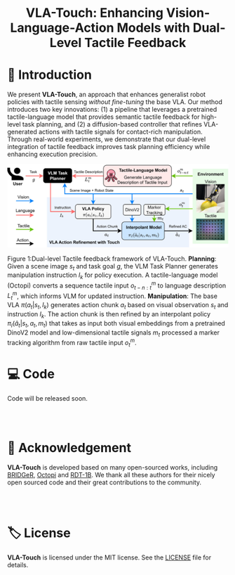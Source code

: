 <p align="center">
  <h1 align="center">VLA-Touch: Enhancing Vision-Language-Action Models with Dual-Level Tactile Feedback</h1>
</p>


<!-- [![pytorch](https://img.shields.io/badge/Python-PyTorch-orange.svg)](https://www.pytorch.org)
[![License](https://img.shields.io/badge/License-MIT-green.svg)](https://github.com/jxbi1010/KOAP/blob/master/LICENSE)
[![arXiv](https://img.shields.io/badge/ArXiv-2410.07584-b31b1b.svg)](https://arxiv.org/abs/2410.07584)
[![ICRA 2025](https://img.shields.io/badge/ICRA%202025-Accepted-purple.svg)](https://icra2025.org) -->

<!-- This repo will release the code implementation for VLA-Touch:

<p align="center">&nbsp;<table><tr><td>
    <p align="center">
    <strong>
        <a href="https://arxiv.org/abs/2410.07584">
            VLA-Touch: Enhancing Vision-Language-Action Models with Dual-Level Tactile Feedback
        </a><br/>
    </strong>
    Jianxin Bi <sup>1</sup>, Kevin Ma <sup>1</sup>, Ce Hao <sup>1</sup>, Mike Zheng Shou <sup>1</sup>, Harold Soh <sup>1,2</sup><br>
    <sup>1</sup><em>Department of Computer Science, National University of Singapore</em><br>
    <sup>2</sup><em>Smart System Institute, NUS</em>
</td></tr></table>&nbsp; -->


# 🧾 Introduction


We present **VLA-Touch**, an approach that enhances generalist robot policies with tactile sensing *without fine-tuning* the base VLA. Our method introduces two key innovations: (1) a pipeline that leverages a pretrained tactile-language model that provides semantic tactile feedback for high-level task planning, and (2) a diffusion-based controller that refines VLA-generated actions with tactile signals for contact-rich manipulation. Through real-world experiments, we demonstrate that our dual-level integration of tactile feedback improves task planning efficiency while enhancing execution precision. 

<!-- <div align="center">
  <img src="assets/teaser.jpg" alt="VLA-Touch Framework" width="700">
</div>


Figure 1: Overview of VLA-Touch. <b>Left:</b> Tactile-Assisted Task Planning—The VLM task planner actively acquires tactile feedback; Octopi interprets contacted objects and generates linguistic tactile descriptions to inform subsequent plans. <b>Right:</b> Tactile-Enhanced Manipulation—The Interpolant Model refines VLA-generated actions using tactile signals, enabling improved contact-rich interactions (e.g., more consistent contact with the mango surface during peeling). -->



<div align="center">
  <img src="assets/framework.jpg" alt="VLA-Touch Framework" width="700">
</div>


Figure 1:Dual-level Tactile feedback framework of VLA-Touch. **Planning**: Given a scene image $s_t$ and task goal $g$, the VLM Task Planner generates manipulation instruction $I_k$ for policy execution. A tactile-language model (Octopi) converts a sequence tactile input $o^m_{t-n:t}$ to language description $L^m_t$, which informs VLM for updated instruction. **Manipulation**: The base VLA $\pi(a_t|s_t,I_k)$ generates action chunk $a_t$ based on visual observation $s_t$ and instruction $I_k$. The action chunk is then refined by an interpolant policy $\pi_I(\hat a_t|s_t,a_t,m_t)$ that takes as input both visual embeddings from a pretrained DinoV2 model and low-dimensional tactile signals $m_t$ processed a marker tracking algorithm from raw tactile input $o^m_t$.


# 💻 Code

Code will be released soon.


<br> </br>
# 🙏 Acknowledgement

**VLA-Touch** is developed based on many open-sourced works, including [BRIDGeR](https://github.com/clear-nus/bridger), [Octopi](https://github.com/clear-nus/octopi) and [RDT-1B](https://github.com/thu-ml/RoboticsDiffusionTransformer). We thank all these authors for their nicely open sourced code and their great contributions to the community.


<br> </br>
# 🏷️ License
**VLA-Touch** is licensed under the MIT license. See the [LICENSE](LICENSE) file for details.





<!-- # 💻 Installation

Install KOAP and D3IL Benchmark:
```bash
# Clone KOAP
git clone https://github.com/jxbi1010/KOAP

# Install D3IL benchmark from the official repository
cd KOAP/src/environments
git clone https://github.com/ALRhub/d3il
cd d3il
pip install -e .
```

Follow `environments/d3il/README.md` to register gym environment.


```bash
# Install Vector-Quantization package for baseline methods:
pip install vector-quantize-pytorch

# Install other dependencies:
pip install -r requirements.txt
```

Download the dataset to `environments/dataset/data/` following the D3IL benchmark instructions.
```bash
# Generate observation dataset for training
python create_small_dataset.py
```

# 🛠️ Usage

To reproduce our experimental results, run the following commands:

```bash
# Train and evaluate KOAP method
python run_script_koap.py

# Train and evaluate baseline methods
python run_script_<method>.py
```

Replace `<method>` with the specific baseline method you want to run.




# 📝 Citation

If you find our work useful, please consider citing:
```bibtex
@misc{bi2025imitationlearninglimitedactions,
      title={Imitation Learning with Limited Actions via Diffusion Planners and Deep Koopman Controllers}, 
      author={Jianxin Bi and Kelvin Lim and Kaiqi Chen and Yifei Huang and Harold Soh},
      year={2025},
      eprint={2410.07584},
      archivePrefix={arXiv},
      primaryClass={cs.RO},
      url={https://arxiv.org/abs/2410.07584}, 
}
``` -->